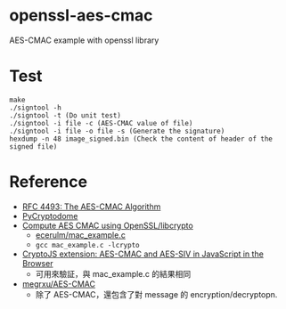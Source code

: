 # openssl-aes-cmac
AES-CMAC example with openssl library

# Test
    make
    ./signtool -h
    ./signtool -t (Do unit test)
    ./signtool -i file -c (AES-CMAC value of file)
    ./signtool -i file -o file -s (Generate the signature)
    hexdump -n 48 image_signed.bin (Check the content of header of the signed file)

# Reference
* [RFC 4493: The AES-CMAC Algorithm](https://www.rfc-editor.org/rfc/rfc4493)
* [PyCryptodome](https://pycryptodome.readthedocs.io/en/latest/src/hash/cmac.html)
* [Compute AES CMAC using OpenSSL/libcrypto](http://rubenlaguna.com/post/2015-02-05-compute-aes-cmac-using-openssl-slash-libcrypto/)
  * [ecerulm/mac_example.c](https://gist.github.com/ecerulm/90653daf2b808aea0837)
  * `gcc mac_example.c -lcrypto`
* [CryptoJS extension: AES-CMAC and AES-SIV in JavaScript in the Browser](https://artjomb.github.io/cryptojs-extension/)
  * 可用來驗証，與 mac_example.c 的結果相同
* [megrxu/AES-CMAC](https://github.com/megrxu/AES-CMAC)
  * 除了 AES-CMAC，還包含了對 message 的 encryption/decryptopn.

